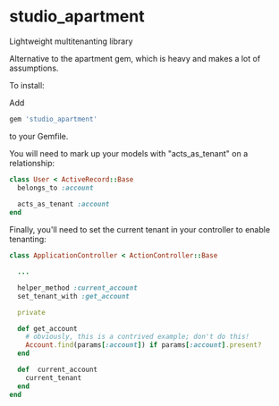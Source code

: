 # studio_apartment
Lightweight multitenanting library

Alternative to the apartment gem, which is heavy and makes a lot of assumptions.

To install: 

Add 

```ruby
gem 'studio_apartment'
```

to your Gemfile.

You will need to mark up your models with "acts_as_tenant" on a relationship:

```ruby
class User < ActiveRecord::Base
  belongs_to :account
  
  acts_as_tenant :account
end
```

Finally, you'll need to set the current tenant in your controller to enable tenanting:

```ruby
class ApplicationController < ActionController::Base

  ...

  helper_method :current_account
  set_tenant_with :get_account

  private

  def get_account
    # obviously, this is a contrived example; don't do this!
    Account.find(params[:account]) if params[:account].present?
  end

  def  current_account
    current_tenant
  end
end
```